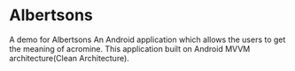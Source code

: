 # Albertsons
A demo for Albertsons
An Android application which allows the users to get the meaning of acromine. This application built on Android MVVM architecture(Clean Architecture).
